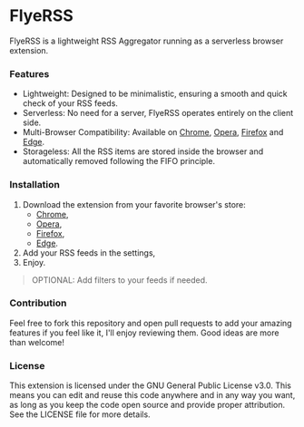 # FlyeRSS

FlyeRSS is a lightweight RSS Aggregator running as a serverless browser extension.

### Features

- Lightweight: Designed to be minimalistic, ensuring a smooth and quick check of your RSS feeds.
- Serverless: No need for a server, FlyeRSS operates entirely on the client side.
- Multi-Browser Compatibility: Available on [Chrome](https://chromewebstore.google.com/), [Opera](https://addons.opera.com/fr/extensions/), [Firefox](https://addons.mozilla.org/fr/firefox/) and [Edge](https://microsoftedge.microsoft.com/addons/Microsoft-Edge-Extensions-Home).
- Storageless: All the RSS items are stored inside the browser and automatically removed following the FIFO principle.

### Installation
1. Download the extension from your favorite browser's store:
    - [Chrome](https://chromewebstore.google.com/),
    - [Opera](https://addons.opera.com/fr/extensions/),
    - [Firefox](https://addons.mozilla.org/fr/firefox/),
    - [Edge](https://microsoftedge.microsoft.com/addons/Microsoft-Edge-Extensions-Home).
2. Add your RSS feeds in the settings,
3. Enjoy.

> OPTIONAL: Add filters to your feeds if needed.

### Contribution

Feel free to fork this repository and open pull requests to add your amazing features if you feel like it, I'll enjoy reviewing them. 
Good ideas are more than welcome!

### License

This extension is licensed under the GNU General Public License v3.0. This means you can edit and reuse this code anywhere and in any way you want, as long as you keep the code open source and provide proper attribution. 
See the LICENSE file for more details.